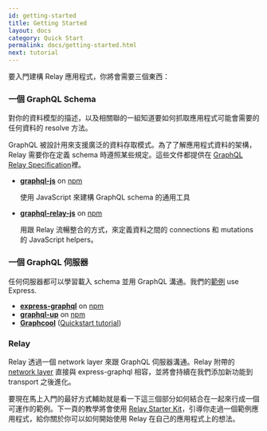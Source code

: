 ```yaml
---
id: getting-started
title: Getting Started
layout: docs
category: Quick Start
permalink: docs/getting-started.html
next: tutorial
---
```


要入門建構 Relay 應用程式，你將會需要三個東西：

### 一個 GraphQL Schema

對你的資料模型的描述，以及相關聯的一組知道要如何抓取應用程式可能會需要的任何資料的 resolve 方法。

GraphQL 被設計用來支援廣泛的資料存取模式。為了了解應用程式資料的架構，Relay 需要你在定義 schema 時遵照某些規定。這些文件都提供在 [GraphQL Relay Specification](graphql-relay-specification.html)裡。

- **[graphql-js](https://github.com/graphql/graphql-js)** on [npm](https://www.npmjs.com/package/graphql)

  使用 JavaScript 來建構 GraphQL schema 的通用工具

- **[graphql-relay-js](https://github.com/graphql/graphql-relay-js)** on [npm](https://www.npmjs.com/package/graphql-relay)

  用跟 Relay 流暢整合的方式，來定義資料之間的 connections 和 mutations 的 JavaScript helpers。

### 一個 GraphQL 伺服器

任何伺服器都可以學習載入 schema 並用 GraphQL 溝通。我們的[範例](https://github.com/relayjs/relay-examples) use Express.

- **[express-graphql](https://github.com/graphql/express-graphql)** on [npm](https://www.npmjs.com/package/express-graphql)
- **[graphql-up](https://github.com/graphcool/graphql-up)** on [npm](https://www.npmjs.com/package/graphql-up)
- **[Graphcool](https://www.graph.cool/)** ([Quickstart tutorial](https://www.graph.cool/docs/quickstart/))

### Relay

Relay 透過一個 network layer 來跟 GraphQL 伺服器溝通。Relay 附帶的 [network layer](https://chentsulin.github.io/relay/docs/guides-network-layer.html) 直接與 express-graphql 相容，並將會持續在我們添加新功能到 transport 之後進化。

要現在馬上入門的最好方式輔助就是看一下這三個部分如何結合在一起來行成一個可運作的範例。下一頁的教學將會使用 [Relay Starter Kit](https://github.com/facebook/relay-starter-kit)，引導你走過一個範例應用程式，給你關於你可以如何開始使用 Relay 在自己的應用程式上的想法。
